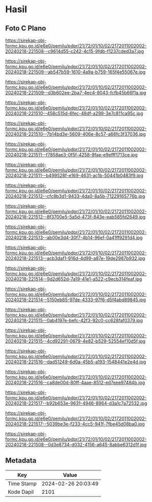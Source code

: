 # Hasil

## Foto C Plano

https://sirekap-obj-formc.kpu.go.id/e6e0/pemilu/pdpr/21/72/01/10/02/2172011002002-20240218-221508--c9614d55-c242-4c15-9fdb-f1237cded3a7.jpg

https://sirekap-obj-formc.kpu.go.id/e6e0/pemilu/pdpr/21/72/01/10/02/2172011002002-20240218-221509--ab547b59-1610-4a9a-b759-165f4e55067e.jpg

https://sirekap-obj-formc.kpu.go.id/e6e0/pemilu/pdpr/21/72/01/10/02/2172011002002-20240218-221509--d3b602ee-2ba7-4ec4-8043-fcfb45b66f1a.jpg

https://sirekap-obj-formc.kpu.go.id/e6e0/pemilu/pdpr/21/72/01/10/02/2172011002002-20240218-221510--458c515d-6fec-48df-a299-3e7c811ca95c.jpg

https://sirekap-obj-formc.kpu.go.id/e6e0/pemilu/pdpr/21/72/01/10/02/2172011002002-20240218-221510--7b14bd3e-5609-406e-8c57-a66fc3f37036.jpg

https://sirekap-obj-formc.kpu.go.id/e6e0/pemilu/pdpr/21/72/01/10/02/2172011002002-20240218-221511--f7858ae3-0f5f-4258-8fae-e9efff1713ce.jpg

https://sirekap-obj-formc.kpu.go.id/e6e0/pemilu/pdpr/21/72/01/10/02/2172011002002-20240218-221511--b499528f-e169-4631-ac1b-50441b0483f9.jpg

https://sirekap-obj-formc.kpu.go.id/e6e0/pemilu/pdpr/21/72/01/10/02/2172011002002-20240218-221512--cfc8b3d1-9433-4da0-8a5b-71229165776b.jpg

https://sirekap-obj-formc.kpu.go.id/e6e0/pemilu/pdpr/21/72/01/10/02/2172011002002-20240218-221512--8f3700e5-5a5d-473f-843e-eab585fd2649.jpg

https://sirekap-obj-formc.kpu.go.id/e6e0/pemilu/pdpr/21/72/01/10/02/2172011002002-20240218-221513--ab00e3d4-30f7-4b14-96ef-0a41ff9291d4.jpg

https://sirekap-obj-formc.kpu.go.id/e6e0/pemilu/pdpr/21/72/01/10/02/2172011002002-20240218-221513--acb3daf1-916d-4d99-a87e-19de2987b932.jpg

https://sirekap-obj-formc.kpu.go.id/e6e0/pemilu/pdpr/21/72/01/10/02/2172011002002-20240218-221514--9d2d652d-7a19-41e1-a522-c9ecb314feaf.jpg

https://sirekap-obj-formc.kpu.go.id/e6e0/pemilu/pdpr/21/72/01/10/02/2172011002002-20240218-221514--5150eb65-97de-4333-97f6-d5f4abd89845.jpg

https://sirekap-obj-formc.kpu.go.id/e6e0/pemilu/pdpr/21/72/01/10/02/2172011002002-20240218-221515--0ab4197e-befc-42f3-92c0-cc628faf0379.jpg

https://sirekap-obj-formc.kpu.go.id/e6e0/pemilu/pdpr/21/72/01/10/02/2172011002002-20240218-221515--4cd92291-0679-4e82-b529-52554ef10d5f.jpg

https://sirekap-obj-formc.kpu.go.id/e6e0/pemilu/pdpr/21/72/01/10/02/2172011002002-20240218-221516--dad51249-6d0a-45b5-a193-1548441e2e4d.jpg

https://sirekap-obj-formc.kpu.go.id/e6e0/pemilu/pdpr/21/72/01/10/02/2172011002002-20240218-221516--ca8de00d-80ff-4aae-8512-ed7eee97484b.jpg

https://sirekap-obj-formc.kpu.go.id/e6e0/pemilu/pdpr/21/72/01/10/02/2172011002002-20240218-221517--b92b653e-9631-4946-8964-d3a1c7a72532.jpg

https://sirekap-obj-formc.kpu.go.id/e6e0/pemilu/pdpr/21/72/01/10/02/2172011002002-20240218-221517--5039be3e-f233-4cc5-941f-7fbe45d08ba0.jpg

https://sirekap-obj-formc.kpu.go.id/e6e0/pemilu/pdpr/21/72/01/10/02/2172011002002-20240218-221508--0d3e8734-d032-4156-a645-8abbe6312d1f.jpg


## Metadata

| Key        | Value               |
| ---------- | ------------------- |
| Time Stamp | 2024-02-26 20:03:49 |
| Kode Dapil | 2101                |



